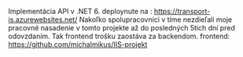 Implementácia API v .NET 6.
deploynute na :
https://transport-is.azurewebsites.net/
Nakoľko spolupracovníci v tíme nezdieľali moje pracovné nasadenie v tomto projekte až do posledných 5tich dní pred odovzdaním.
Tak frontend trošku zaostáva za backendom.
frontend:
https://github.com/michalmikus/IIS-projekt
